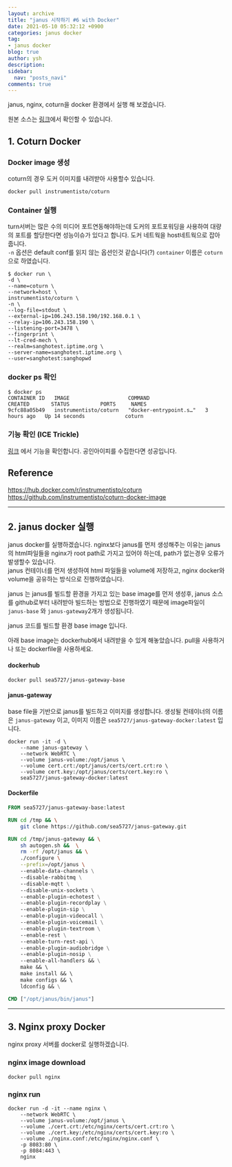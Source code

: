 ```yaml
---
layout: archive
title: "janus 시작하기 #6 with Docker"
date: 2021-05-10 05:32:12 +0900
categories: janus docker
tag:
- janus docker
blog: true
author: ysh
description: 
sidebar:
  nav: "posts_navi"
comments: true
---
```


janus, nginx, coturn을 docker 환경에서 실행 해 보겠습니다.

원본 소스는 [링크](https://github.com/sea5727/janus-gateway-docker)에서 확인할 수 있습니다.

## 1. Coturn Docker

### Docker image 생성
coturn의 경우 도커 이미지를 내려받아 사용할수 있습니다. 
```
docker pull instrumentisto/coturn
```

### Container 실행
turn서버는 많은 수의 미디어 포트연동해야하는데 도커의 포트포워딩을 사용하여 대량의 포트를 할당한다면 성능이슈가 있다고 합니다. 도커 네트웍을 host네트웍으로 잡아줍니다.   
`-n` 옵션은 default conf를 읽지 않는 옵션인것 같습니다(?) 
`container` 이름은 `coturn`으로 하였습니다. 
```
$ docker run \
-d \
--name=coturn \
--network=host \
instrumentisto/coturn \
-n \
--log-file=stdout \
--external-ip=106.243.158.190/192.168.0.1 \
--relay-ip=106.243.158.190 \
--listening-port=3478 \
--fingerprint \
--lt-cred-mech \
--realm=sanghotest.iptime.org \
--server-name=sanghotest.iptime.org \
--user=sanghotest:sanghopwd
```
### docker ps 확인
```
$ docker ps
CONTAINER ID   IMAGE                   COMMAND                  CREATED       STATUS          PORTS     NAMES
9cfc88a05b49   instrumentisto/coturn   "docker-entrypoint.s…"   3 hours ago   Up 14 seconds             coturn
```

### 기능 확인 (ICE Trickle)
[링크](https://webrtc.github.io/samples/src/content/peerconnection/trickle-ice/) 에서 기능을 확인합니다.
공인아이피를 수집한다면 성공입니다.


## Reference
https://hub.docker.com/r/instrumentisto/coturn
https://github.com/instrumentisto/coturn-docker-image

----------------------------------------------------



## 2. janus docker 실행
janus docker를 실행하겠습니다. nginx보다 janus를 먼저 생성해주는 이유는 janus의 html파일들을 nginx가 root path로 가지고 있어야 하는데, path가 없는경우 오류가 발생할수 있습니다.   
janus 컨테이너를 먼저 생성하여 html 파일들을 volume에 저장하고, nginx docker와 volume을 공유하는 방식으로 진행하였습니다.

janus 는 janus를 빌드할 환경을 가지고 있는 base image를 먼저 생성후, janus 소스를 github로부터 내려받아 빌드하는 방법으로 진행하였기 때문에 image파일이 `janus-base` 와 `janus-gateway`2개가 생성됩니다.


janus 코드를 빌드할 환경 base image 입니다.   

아래 base image는 dockerhub에서 내려받을 수 있게 해놓았습니다.
pull을 사용하거나 또는 dockerfile을 사용하세요.
#### dockerhub
```
docker pull sea5727/janus-gateway-base
```


#### janus-gateway
base file을 기반으로 janus를 빌드하고 이미지를 생성합니다.
생성될 컨테이너의 이름은 `janus-gateway` 이고, 이미지 이름은 `sea5727/janus-gateway-docker:latest` 입니다.
```
docker run -it -d \
	--name janus-gateway \
	--network WebRTC \
	--volume janus-volume:/opt/janus \
	--volume cert.crt:/opt/janus/certs/cert.crt:ro \
	--volume cert.key:/opt/janus/certs/cert.key:ro \
	sea5727/janus-gateway-docker:latest
```

#### Dockerfile
``` Dockerfile
FROM sea5727/janus-gateway-base:latest

RUN cd /tmp && \
    git clone https://github.com/sea5727/janus-gateway.git

RUN cd /tmp/janus-gateway && \
    sh autogen.sh &&  \
    rm -rf /opt/janus && \
    ./configure \
    --prefix=/opt/janus \ 
    --enable-data-channels \
    --disable-rabbitmq \
    --disable-mqtt \
    --disable-unix-sockets \
    --enable-plugin-echotest \
    --enable-plugin-recordplay \
    --enable-plugin-sip \
    --enable-plugin-videocall \
    --enable-plugin-voicemail \
    --enable-plugin-textroom \
    --enable-rest \
    --enable-turn-rest-api \
    --enable-plugin-audiobridge \
    --enable-plugin-nosip \
    --enable-all-handlers && \
    make && \ 
    make install && \ 
    make configs && \ 
    ldconfig && \

CMD ["/opt/janus/bin/janus"]
```

-------------------------------------------

## 3. Nginx proxy Docker
nginx proxy 서버를 docker로 실행하겠습니다.

### nginx image download
```
docker pull nginx
```

### nginx run
```
docker run -d -it --name nginx \
	--network WebRTC \
	--volume janus-volume:/opt/janus \
	--volume ./cert.crt:/etc/nginx/certs/cert.crt:ro \
	--volume ./cert.key:/etc/nginx/certs/cert.key:ro \
	--volume ./nginx.conf:/etc/nginx/nginx.conf \
	-p 8083:80 \
	-p 8084:443 \
	nginx

```
